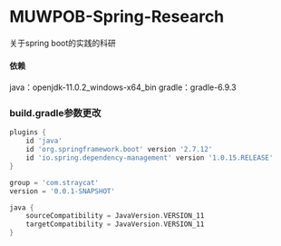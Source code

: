 # MUWPOB-Spring-Research
关于spring boot的实践的科研

#### 依赖

java：openjdk-11.0.2_windows-x64_bin
gradle：gradle-6.9.3

### build.gradle参数更改

```gradle
plugins {
    id 'java'
    id 'org.springframework.boot' version '2.7.12'
    id 'io.spring.dependency-management' version '1.0.15.RELEASE'
}

group = 'com.straycat'
version = '0.0.1-SNAPSHOT'

java {
    sourceCompatibility = JavaVersion.VERSION_11
    targetCompatibility = JavaVersion.VERSION_11
}
```

